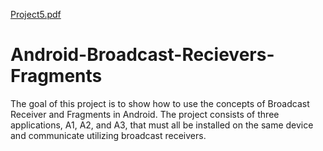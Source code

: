 [Project5.pdf](https://github.com/Ramiyashree/Android-Broadcast-Recievers-Fragments/files/6719571/Project5.pdf)
# Android-Broadcast-Recievers-Fragments
The goal of this project is to show how to use the concepts of Broadcast Receiver and Fragments in Android. The project consists of three applications, A1, A2, and A3, that must all be installed on the same device and communicate utilizing broadcast receivers.

